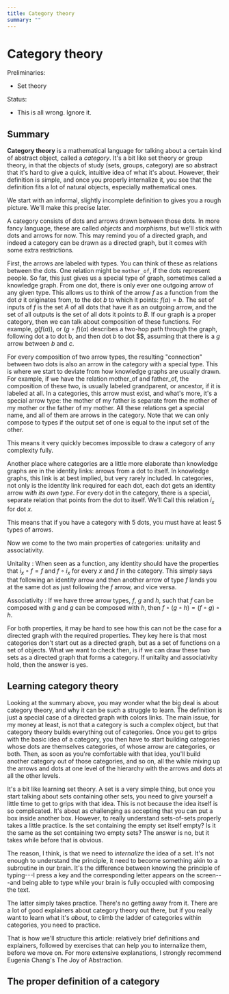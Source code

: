 ```yaml
---
title: Category theory
summary: ""
---
```


# Category theory

Preliminaries:
* Set theory

Status:
* This is all wrong. Ignore it. 

## Summary

**Category theory** is a mathematical language for talking about a certain kind of abstract object, called a _category_. It's a bit like set theory or group theory, in that the objects of study (sets, groups, category) are so abstract that it's hard to give a quick, intuitive idea of what it's about. However, their definition is simple, and once you properly internalize it, you see that the definition fits a lot of natural objects, especially mathematical ones.

<aside>We start with an informal, slightly incomplete definition to gives you a rough picture. We'll make this precise later. </aside>

A category consists of dots and arrows drawn between those dots. In more fancy language, these are called _objects_ and _morphisms_, but we'll stick with dots and arrows for now. This may remind you of a directed graph, and indeed a category can be drawn as a directed graph, but it comes with some extra restrictions. 

First, the arrows are labeled with types. You can think of these as relations between the dots. One relation might be <code>mother_of</code>, if the dots represent people. So far, this just gives us a special type of graph, sometimes called a knowledge graph. From one dot, there is only ever one outgoing arrow of any given type. This allows us to think of the arrow $f$ as a function from the dot $a$ it originates from, to the dot $b$ to which it points: $f(a) = b$. The set of inputs of $f$ is the set $A$ of all dots that have it as an outgoing arrow, and the set of all outputs is the set of all dots it points to $B$. If our graph is a proper category, then we can talk about composition of these functions.
For example, $g(f(a))$, or $(g \circ f)(a)$ describes a two-hop path through the graph, following dot a to dot b, and then dot $b$ to dot $$, assuming that there is a $g$ arrow between $b$ and $c$.

For every composition of two arrow types, the resulting "connection" between two dots is also an arrow in the category with a special type. This is where we start to deviate from how knowledge graphs are usually drawn. For example, if we have the relation mother_of and father_of, the composition of these two, is usually labeled grandparent, or ancestor, if it is labeled at all. In a categories, this arrow must exist, and what's more, it's a special arrow type: the mother of my father is separate from the mother of my mother or the father of my mother. All these relations get a special name, and all of them are arrows in the category. Note that we can only compose to types if the output set of one is equal to the input set of the other. 

<aside>This means it very quickly becomes impossible to draw a category of any complexity fully.
</aside>

Another place where categories are a little more elaborate than knowledge graphs are in the identity links: arrows from a dot to itself. In knowledge graphs, this link is at best implied, but very rarely included. In categories, not only is the identity link required for each dot, each dot gets an identity arrow _with its own type_. For every dot in the category, there is a special, separate relation that points from the dot to itself. We'll Call this relation $i_x$ for dot $x$.

<aside>This means that if you have a category with 5 dots, you must have at least 5 types of arrows. 
</aside>

Now we come to the two main properties of categories: unitality and associativity.

Unitality
:  When seen as a function, any identity should have the properties that $i_x \circ f = f$ and $f \circ i_x$ for every $x$ and $f$ in the category. This simply says that following an identity arrow and then another arrow of type $f$ lands you at the same dot as just following the $f$ arrow, and vice versa. 

Associativity
: If we have three arrow types, $f$, $g$ and $h$, such that $f$ can be composed with $g$ and $g$ can be composed with $h$, then $f \circ (g \circ h) = (f \circ g) \circ h$. 

For both properties, it may be hard to see how this can not be the case for a directed graph with the required properties. They key here is that most categories don't start out as a directed graph, but as a set of functions on a set of objects. What we want to check then, is if we can draw these two sets as a directed graph that forms a category. If unitality and associativity hold, then the answer is yes.

## Learning category theory

Looking at the summary above, you may wonder what the big deal is about category theory, and why it can be such a struggle to learn. The definition is just a special case of a directed graph with colors links. The main issue, for my money at least, is not that a category is such a complex object, but that category theory builds everything out of categories. Once you get to grips with the basic idea of a category, you then have to start building categories whose dots are themselves categories, of whose arrow are categories, or both. Then, as soon as you're comfortable with that idea, you'll build another category out of those categories, and so on, all the while mixing up the arrows and dots at one level of the hierarchy with the arrows and dots at all the other levels.

It's a bit like learning set theory. A set is a very simple thing, but once you start talking about sets containing other sets, you need to give yourself a little time to get to grips with that idea. This is not because the idea itself is so complicated. It's about as challenging as accepting that you can put a box inside another box. However, to really understand sets-of-sets properly takes a little practice. Is the set containing the empty set itself empty? Is it the same as the set containing two empty sets? The answer is no, but it takes while before that is obvious.

The reason, I think, is that we need to _internalize_ the idea of a set. It's not enough to understand the principle, it need to become something akin to a subroutine in our brain. It's the difference between knowing the principle of typing---I press a key and the corresponding letter appears on the screen---and being able to type while your brain is fully occupied with composing the text. 

The latter simply takes practice. There's no getting away from it. There are a lot of good explainers about category theory out there, but if you really want to learn what it's _about_, to climb the ladder of categories within categories, you need to practice. 

That is how we'll structure this article: relatively brief definitions and explainers, followed by exercises that can help you to internalize them, before we move on. For more extensive explanations, I strongly recommend Eugenia Chang's The Joy of Abstraction. 

## The proper definition of a category

